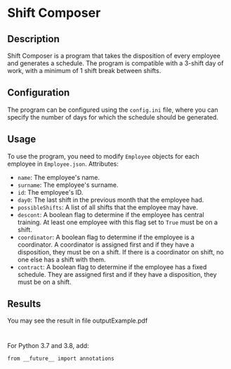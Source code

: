 # Shift Composer

## Description
Shift Composer is a program that takes the disposition of every employee and generates a schedule. The program is compatible with a 3-shift day of work, with a minimum of 1 shift break between shifts.

## Configuration
The program can be configured using the `config.ini` file, where you can specify the number of days for which the schedule should be generated.

## Usage
To use the program, you need to modify `Employee` objects for each employee in `Employee.json`.
Attributes:
- `name`: The employee's name.
- `surname`: The employee's surname.
- `id`: The employee's ID.
- `day0`: The last shift in the previous month that the employee had.
- `possibleShifts`: A list of all shifts that the employee may have.
- `descont`: A boolean flag to determine if the employee has central training. At least one employee with this flag set to `True` must be on a shift.
- `coordinator`: A boolean flag to determine if the employee is a coordinator. A coordinator is assigned first and if they have a disposition, they must be on a shift. If there is a coordinator on shift, no one else has a shift with them.
- `contract`: A boolean flag to determine if the employee has a fixed schedule. They are assigned first and if they have a disposition, they must be on a shift.

## Results
You may see the result in file outputExample.pdf

#
For Python 3.7 and 3.8, add:

`from __future__ import annotations`
